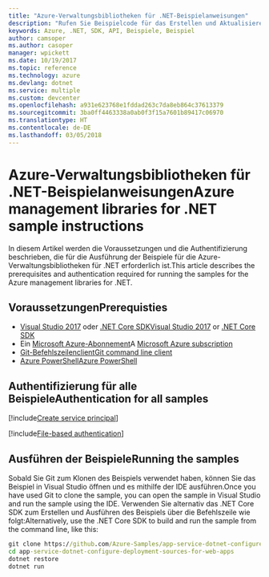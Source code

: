 ```yaml
---
title: "Azure-Verwaltungsbibliotheken für .NET-Beispielanweisungen"
description: "Rufen Sie Beispielcode für das Erstellen und Aktualisieren von Ressourcen mithilfe der Azure-Verwaltungsbibliotheken für .NET ab."
keywords: Azure, .NET, SDK, API, Beispiele, Beispiel
author: camsoper
ms.author: casoper
manager: wpickett
ms.date: 10/19/2017
ms.topic: reference
ms.technology: azure
ms.devlang: dotnet
ms.service: multiple
ms.custom: devcenter
ms.openlocfilehash: a931e623768e1fddad263c7da8eb864c37613379
ms.sourcegitcommit: 3ba0ff4463338a0ab0f3f15a7601b89417c06970
ms.translationtype: HT
ms.contentlocale: de-DE
ms.lasthandoff: 03/05/2018
---
```

# <a name="azure-management-libraries-for-net-sample-instructions"></a><span data-ttu-id="7d910-104">Azure-Verwaltungsbibliotheken für .NET-Beispielanweisungen</span><span class="sxs-lookup"><span data-stu-id="7d910-104">Azure management libraries for .NET sample instructions</span></span>

<span data-ttu-id="7d910-105">In diesem Artikel werden die Voraussetzungen und die Authentifizierung beschrieben, die für die Ausführung der Beispiele für die Azure-Verwaltungsbibliotheken für .NET erforderlich ist.</span><span class="sxs-lookup"><span data-stu-id="7d910-105">This article describes the prerequisites and authentication required for running the samples for the Azure management libraries for .NET.</span></span>

## <a name="prerequisties"></a><span data-ttu-id="7d910-106">Voraussetzungen</span><span class="sxs-lookup"><span data-stu-id="7d910-106">Prerequisties</span></span> 

* <span data-ttu-id="7d910-107">[Visual Studio 2017](https://www.visualstudio.com/vs/) oder [.NET Core SDK](https://www.microsoft.com/net/download/core)</span><span class="sxs-lookup"><span data-stu-id="7d910-107">[Visual Studio 2017](https://www.visualstudio.com/vs/) or [.NET Core SDK](https://www.microsoft.com/net/download/core)</span></span>
* <span data-ttu-id="7d910-108">Ein [Microsoft Azure-Abonnement](https://azure.microsoft.com/free/)</span><span class="sxs-lookup"><span data-stu-id="7d910-108">A [Microsoft Azure subscription](https://azure.microsoft.com/free/)</span></span>
* [<span data-ttu-id="7d910-109">Git-Befehlszeilenclient</span><span class="sxs-lookup"><span data-stu-id="7d910-109">Git command line client</span></span>](https://git-scm.com/)
* [<span data-ttu-id="7d910-110">Azure PowerShell</span><span class="sxs-lookup"><span data-stu-id="7d910-110">Azure PowerShell</span></span>](/powershell/azure/install-azurerm-ps)

## <a name="authentication-for-all-samples"></a><span data-ttu-id="7d910-111">Authentifizierung für alle Beispiele</span><span class="sxs-lookup"><span data-stu-id="7d910-111">Authentication for all samples</span></span>

[!include[Create service principal](includes/create-sp.md)]

[!include[File-based authentication](includes/file-based-auth.md)]

## <a name="running-the-samples"></a><span data-ttu-id="7d910-112">Ausführen der Beispiele</span><span class="sxs-lookup"><span data-stu-id="7d910-112">Running the samples</span></span>

<span data-ttu-id="7d910-113">Sobald Sie Git zum Klonen des Beispiels verwendet haben, können Sie das Beispiel in Visual Studio öffnen und es mithilfe der IDE ausführen.</span><span class="sxs-lookup"><span data-stu-id="7d910-113">Once you have used Git to clone the sample, you can open the sample in Visual Studio and run the sample using the IDE.</span></span>  <span data-ttu-id="7d910-114">Verwenden Sie alternativ das .NET Core SDK zum Erstellen und Ausführen des Beispiels über die Befehlszeile wie folgt:</span><span class="sxs-lookup"><span data-stu-id="7d910-114">Alternatively, use the .NET Core SDK to build and run the sample from the command line, like this:</span></span>

```cmd
git clone https://github.com/Azure-Samples/app-service-dotnet-configure-deployment-sources-for-web-apps.git
cd app-service-dotnet-configure-deployment-sources-for-web-apps
dotnet restore
dotnet run
```